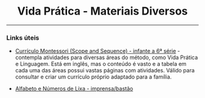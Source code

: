 <h1 align="center">Vida Prática - Materiais Diversos</h1>

---

### Links úteis

- [Currículo Montessori (Scope and Sequence) - infante a 6ª série](https://montessoricompass.com/scope-and-sequence/) - contempla atividades para diversas áreas do método, como Vida Prática e Linguagem. Está em inglês, mas o conteúdo é vasto e a tabela em cada uma das áreas possui vastas páginas com atividades. Válido para consultar e criar um currículo próprio adaptado para a família.

- [Alfabeto e Números de Lixa - imprensa/bastão](https://www.elo7.com.br/alfabeto-de-lixa-letra-minusculas-maiusculas-e-numeros/dp/122CD9C)
